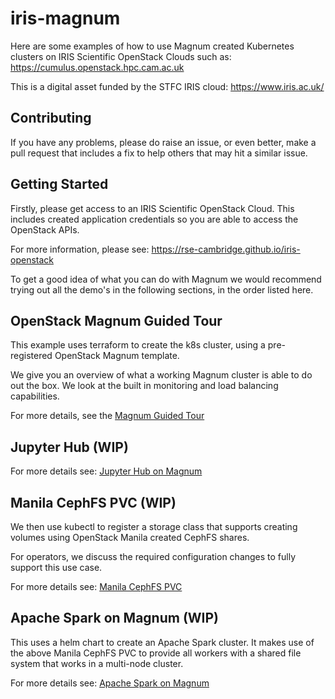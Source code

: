 # iris-magnum

Here are some examples of how to use Magnum created
Kubernetes clusters on IRIS Scientific OpenStack Clouds
such as:
https://cumulus.openstack.hpc.cam.ac.uk

This is a digital asset funded by the STFC IRIS cloud:
https://www.iris.ac.uk/

## Contributing

If you have any problems, please do raise an issue,
or even better, make a pull request that includes a fix
to help others that may hit a similar issue.

## Getting Started

Firstly, please get access to an IRIS Scientific OpenStack
Cloud. This includes created application credentials so you
are able to access the OpenStack APIs.

For more information, please see:
https://rse-cambridge.github.io/iris-openstack

To get a good idea of what you can do with Magnum we would recommend trying
out all the demo's in the following sections, in the order listed here.

## OpenStack Magnum Guided Tour

This example uses terraform to create the k8s cluster,
using a pre-registered OpenStack Magnum template.

We give you an overview of what a working Magnum cluster
is able to do out the box. We look at the built in monitoring
and load balancing capabilities.

For more details, see the [Magnum Guided Tour](./magnum-tour/README.md)

## Jupyter Hub (WIP)

For more details see: [Jupyter Hub on Magnum](./jupyterhub/README.md)

## Manila CephFS PVC (WIP)

We then use kubectl to register a storage class that supports
creating volumes using OpenStack Manila created CephFS shares.

For operators, we discuss the required configuration changes
to fully support this use case.

For more details see: [Manila CephFS PVC](./manila-cephfs-pvc/README.md)

## Apache Spark on Magnum (WIP)

This uses a helm chart to create an Apache Spark cluster.
It makes use of the above Manila CephFS PVC to provide all
workers with a shared file system that works in a multi-node
cluster.

For more details see: [Apache Spark on Magnum](./spark/README.md)

